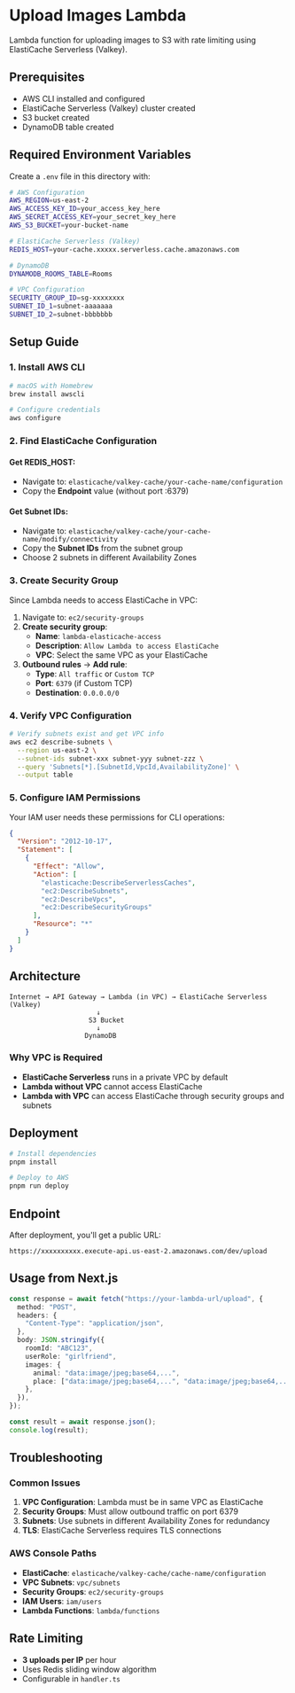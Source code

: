 # Upload Images Lambda

Lambda function for uploading images to S3 with rate limiting using ElastiCache Serverless (Valkey).

## Prerequisites

- AWS CLI installed and configured
- ElastiCache Serverless (Valkey) cluster created
- S3 bucket created
- DynamoDB table created

## Required Environment Variables

Create a `.env` file in this directory with:

```bash
# AWS Configuration
AWS_REGION=us-east-2
AWS_ACCESS_KEY_ID=your_access_key_here
AWS_SECRET_ACCESS_KEY=your_secret_key_here
AWS_S3_BUCKET=your-bucket-name

# ElastiCache Serverless (Valkey)
REDIS_HOST=your-cache.xxxxx.serverless.cache.amazonaws.com

# DynamoDB
DYNAMODB_ROOMS_TABLE=Rooms

# VPC Configuration
SECURITY_GROUP_ID=sg-xxxxxxxx
SUBNET_ID_1=subnet-aaaaaaa
SUBNET_ID_2=subnet-bbbbbbb
```

## Setup Guide

### 1. Install AWS CLI

```bash
# macOS with Homebrew
brew install awscli

# Configure credentials
aws configure
```

### 2. Find ElastiCache Configuration

#### Get REDIS_HOST:

- Navigate to: `elasticache/valkey-cache/your-cache-name/configuration`
- Copy the **Endpoint** value (without port :6379)

#### Get Subnet IDs:

- Navigate to: `elasticache/valkey-cache/your-cache-name/modify/connectivity`
- Copy the **Subnet IDs** from the subnet group
- Choose 2 subnets in different Availability Zones

### 3. Create Security Group

Since Lambda needs to access ElastiCache in VPC:

1. Navigate to: `ec2/security-groups`
2. **Create security group**:
   - **Name**: `lambda-elasticache-access`
   - **Description**: `Allow Lambda to access ElastiCache`
   - **VPC**: Select the same VPC as your ElastiCache
3. **Outbound rules** → **Add rule**:
   - **Type**: `All traffic` or `Custom TCP`
   - **Port**: `6379` (if Custom TCP)
   - **Destination**: `0.0.0.0/0`

### 4. Verify VPC Configuration

```bash
# Verify subnets exist and get VPC info
aws ec2 describe-subnets \
  --region us-east-2 \
  --subnet-ids subnet-xxx subnet-yyy subnet-zzz \
  --query 'Subnets[*].[SubnetId,VpcId,AvailabilityZone]' \
  --output table
```

### 5. Configure IAM Permissions

Your IAM user needs these permissions for CLI operations:

```json
{
  "Version": "2012-10-17",
  "Statement": [
    {
      "Effect": "Allow",
      "Action": [
        "elasticache:DescribeServerlessCaches",
        "ec2:DescribeSubnets",
        "ec2:DescribeVpcs",
        "ec2:DescribeSecurityGroups"
      ],
      "Resource": "*"
    }
  ]
}
```

## Architecture

```
Internet → API Gateway → Lambda (in VPC) → ElastiCache Serverless (Valkey)
                      ↓
                    S3 Bucket
                      ↓
                   DynamoDB
```

### Why VPC is Required

- **ElastiCache Serverless** runs in a private VPC by default
- **Lambda without VPC** cannot access ElastiCache
- **Lambda with VPC** can access ElastiCache through security groups and subnets

## Deployment

```bash
# Install dependencies
pnpm install

# Deploy to AWS
pnpm run deploy
```

## Endpoint

After deployment, you'll get a public URL:

```
https://xxxxxxxxxx.execute-api.us-east-2.amazonaws.com/dev/upload
```

## Usage from Next.js

```typescript
const response = await fetch("https://your-lambda-url/upload", {
  method: "POST",
  headers: {
    "Content-Type": "application/json",
  },
  body: JSON.stringify({
    roomId: "ABC123",
    userRole: "girlfriend",
    images: {
      animal: "data:image/jpeg;base64,...",
      place: ["data:image/jpeg;base64,...", "data:image/jpeg;base64,..."],
    },
  }),
});

const result = await response.json();
console.log(result);
```

## Troubleshooting

### Common Issues

1. **VPC Configuration**: Lambda must be in same VPC as ElastiCache
2. **Security Groups**: Must allow outbound traffic on port 6379
3. **Subnets**: Use subnets in different Availability Zones for redundancy
4. **TLS**: ElastiCache Serverless requires TLS connections

### AWS Console Paths

- **ElastiCache**: `elasticache/valkey-cache/cache-name/configuration`
- **VPC Subnets**: `vpc/subnets`
- **Security Groups**: `ec2/security-groups`
- **IAM Users**: `iam/users`
- **Lambda Functions**: `lambda/functions`

## Rate Limiting

- **3 uploads per IP** per hour
- Uses Redis sliding window algorithm
- Configurable in `handler.ts`
